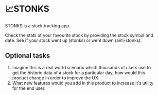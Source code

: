 # 📈STONKS

STONKS is a stock tracking app.

Check the stats of your favourite stock by providing the stock symbol and date. See if your stock went up (stonks) or went down (anti-stonks).

## Optional tasks

1. Imagine this is a real world scenario which thousands of users use to get the historic data of a stock for a particular day, how would this product change in order to improve the UX.
2. What new features would you add in this product to increase it's utility for the end user.
